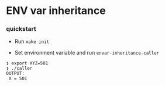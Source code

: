# ENV var inheritance 

### quickstart
- Run `make init`

- Set environment variable and run `envar-inheritance-caller` 
```
❯ export XYZ=501
❯ ./caller 
OUTPUT: 
 X = 501
```

